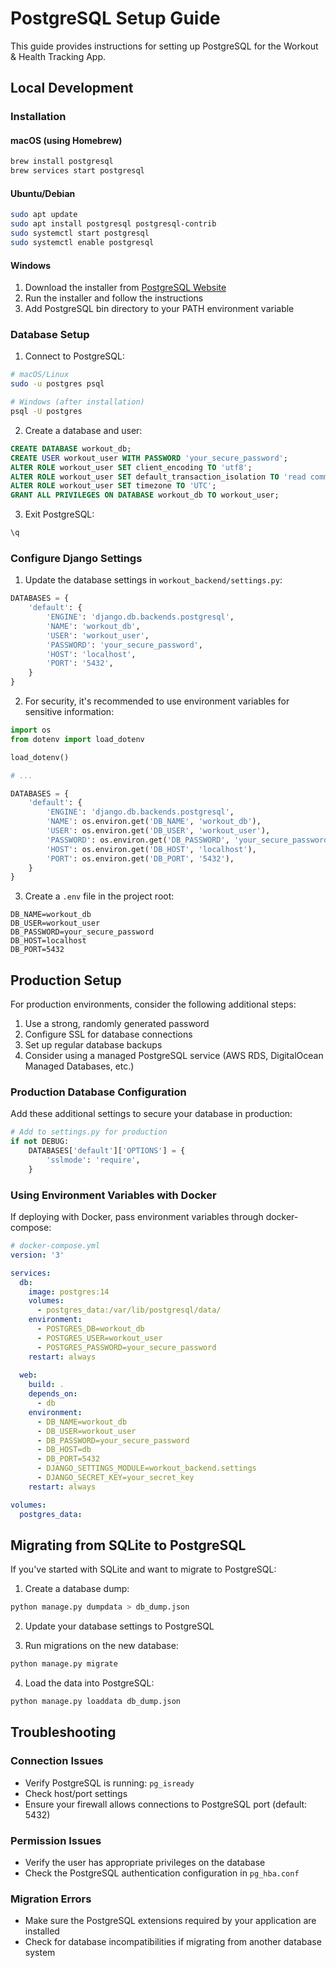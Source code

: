 # PostgreSQL Setup Guide

This guide provides instructions for setting up PostgreSQL for the Workout & Health Tracking App.

## Local Development

### Installation

#### macOS (using Homebrew)
```bash
brew install postgresql
brew services start postgresql
```

#### Ubuntu/Debian
```bash
sudo apt update
sudo apt install postgresql postgresql-contrib
sudo systemctl start postgresql
sudo systemctl enable postgresql
```

#### Windows
1. Download the installer from [PostgreSQL Website](https://www.postgresql.org/download/windows/)
2. Run the installer and follow the instructions
3. Add PostgreSQL bin directory to your PATH environment variable

### Database Setup

1. Connect to PostgreSQL:
```bash
# macOS/Linux
sudo -u postgres psql

# Windows (after installation)
psql -U postgres
```

2. Create a database and user:
```sql
CREATE DATABASE workout_db;
CREATE USER workout_user WITH PASSWORD 'your_secure_password';
ALTER ROLE workout_user SET client_encoding TO 'utf8';
ALTER ROLE workout_user SET default_transaction_isolation TO 'read committed';
ALTER ROLE workout_user SET timezone TO 'UTC';
GRANT ALL PRIVILEGES ON DATABASE workout_db TO workout_user;
```

3. Exit PostgreSQL:
```sql
\q
```

### Configure Django Settings

1. Update the database settings in `workout_backend/settings.py`:
```python
DATABASES = {
    'default': {
        'ENGINE': 'django.db.backends.postgresql',
        'NAME': 'workout_db',
        'USER': 'workout_user',
        'PASSWORD': 'your_secure_password',
        'HOST': 'localhost',
        'PORT': '5432',
    }
}
```

2. For security, it's recommended to use environment variables for sensitive information:
```python
import os
from dotenv import load_dotenv

load_dotenv()

# ...

DATABASES = {
    'default': {
        'ENGINE': 'django.db.backends.postgresql',
        'NAME': os.environ.get('DB_NAME', 'workout_db'),
        'USER': os.environ.get('DB_USER', 'workout_user'),
        'PASSWORD': os.environ.get('DB_PASSWORD', 'your_secure_password'),
        'HOST': os.environ.get('DB_HOST', 'localhost'),
        'PORT': os.environ.get('DB_PORT', '5432'),
    }
}
```

3. Create a `.env` file in the project root:
```
DB_NAME=workout_db
DB_USER=workout_user
DB_PASSWORD=your_secure_password
DB_HOST=localhost
DB_PORT=5432
```

## Production Setup

For production environments, consider the following additional steps:

1. Use a strong, randomly generated password
2. Configure SSL for database connections
3. Set up regular database backups
4. Consider using a managed PostgreSQL service (AWS RDS, DigitalOcean Managed Databases, etc.)

### Production Database Configuration

Add these additional settings to secure your database in production:

```python
# Add to settings.py for production
if not DEBUG:
    DATABASES['default']['OPTIONS'] = {
        'sslmode': 'require',
    }
```

### Using Environment Variables with Docker

If deploying with Docker, pass environment variables through docker-compose:

```yaml
# docker-compose.yml
version: '3'

services:
  db:
    image: postgres:14
    volumes:
      - postgres_data:/var/lib/postgresql/data/
    environment:
      - POSTGRES_DB=workout_db
      - POSTGRES_USER=workout_user
      - POSTGRES_PASSWORD=your_secure_password
    restart: always
    
  web:
    build: .
    depends_on:
      - db
    environment:
      - DB_NAME=workout_db
      - DB_USER=workout_user
      - DB_PASSWORD=your_secure_password
      - DB_HOST=db
      - DB_PORT=5432
      - DJANGO_SETTINGS_MODULE=workout_backend.settings
      - DJANGO_SECRET_KEY=your_secret_key
    restart: always

volumes:
  postgres_data:
```

## Migrating from SQLite to PostgreSQL

If you've started with SQLite and want to migrate to PostgreSQL:

1. Create a database dump:
```bash
python manage.py dumpdata > db_dump.json
```

2. Update your database settings to PostgreSQL

3. Run migrations on the new database:
```bash
python manage.py migrate
```

4. Load the data into PostgreSQL:
```bash
python manage.py loaddata db_dump.json
```

## Troubleshooting

### Connection Issues
- Verify PostgreSQL is running: `pg_isready`
- Check host/port settings
- Ensure your firewall allows connections to PostgreSQL port (default: 5432)

### Permission Issues
- Verify the user has appropriate privileges on the database
- Check the PostgreSQL authentication configuration in `pg_hba.conf`

### Migration Errors
- Make sure the PostgreSQL extensions required by your application are installed
- Check for database incompatibilities if migrating from another database system